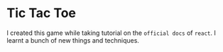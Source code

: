 # Tic Tac Toe

I created this game while taking tutorial on the `official docs` of `react`. I learnt a bunch of new things and techniques.